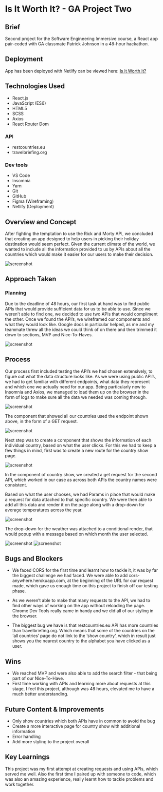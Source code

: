 # Is It Worth It? - GA Project Two

## Brief

Second project for the Software Engineering Immersive course, a React app pair-coded with GA classmate Patrick Johnson in a 48-hour hackathon.

## Deployment

App has been deployed with Netlify can be viewed here: [Is It Worth It?](https://isitworthit-hb.netlify.app/)

## Technologies Used

* React.js
* JavaScript (ES6)
* HTML5
* SCSS
* Axios
* React Router Dom

### API
* restcountries.eu
* travelbriefing.org

### Dev tools

* VS Code
* Insomnia
* Yarn
* Git
* GitHub
* Figma (Wireframing)
* Netlify (Deployment)

## Overview and Concept

After fighting the temptation to use the Rick and Morty API, we concluded that creating an app designed to help users in picking their holiday destination would seem perfect. Given the current climate of the world, we wanted to include all the information provided to us by APIs about all the countries which would make it easier for our users to make their decision.

![screenshot](https://github.com/HamzaaMB/IsItWorthIt/blob/master/screenshots/homepage.png)

## Approach Taken

### Planning

Due to the deadline of 48 hours, our first task at hand was to find public APIs that would provide sufficient data for us to be able to use. Since we weren’t able to find one, we decided to use two APIs that would compliment the other. Once we found the API’s, we wireframed our components and what they would look like. Google docs in particular helped, as me and my teammate threw all the ideas we could think of on there and then trimmed it down to sections, MVP and Nice-To-Haves.

![screenshot](https://github.com/HamzaaMB/IsItWorthIt/blob/master/screenshots/googledoc.png)

## Process

Our process first included testing the API’s we had chosen extensively, to figure out what the data structure looks like. As we were using public API’s, we had to get familiar with different endpoints, what data they represent and which one we actually need for our app. Being particularly new to Insomnia and Axios, we managed to load them up on the browser in the form of logs to make sure all the data we needed was coming through. 

![screenshot](https://github.com/HamzaaMB/IsItWorthIt/blob/master/screenshots/insomnia.png)

The component that showed all our countries used the endpoint shown above, in the form of a GET request. 

![screenshot](https://github.com/HamzaaMB/IsItWorthIt/blob/master/screenshots/countryindex.png)

Next step was to create a component that shows the information of each individual country, based on what the user clicks. For this we had to keep a few things in mind, first was to create a new route for the country show page.

![screenshot](https://github.com/HamzaaMB/IsItWorthIt/blob/master/screenshots/path.png)

In the component of country show, we created a get request for the second API, which worked in our case as across both APIs the country names were consistent. 

Based on what the user chooses, we had Params in place that would make a request for data attached to that specific country. We were then able to add all this data and render it on the page along with a drop-down for average temperatures across the year. 

![screenshot](https://github.com/HamzaaMB/IsItWorthIt/blob/master/screenshots/getrequest.png)

The drop-down for the weather was attached to a conditional render, that would popup with a message based on which month the user selected.

![screenshot](IsItWorthIt/screenshots/dropdown.png)
![screenshot](https://github.com/HamzaaMB/IsItWorthIt/blob/master/screenshots/countryshow.png)

## Bugs and Blockers

* We faced CORS for the first time and learnt how to tackle it, it was by far the biggest challenge we had faced. We were able to add cors-anywhere.herokuapp.com, at the beginning of the URL for our request made, which gave us enough time on this project to finish off our testing phase.

* As we weren’t able to make that many requests to the API, we had to find other ways of working on the app without reloading the page. Chrome Dev Tools really came in handy and we did all of our styling in the browser.

* The biggest bug we have is that restcountries.eu API has more countries than travelbriefing.org. Which means that some of the countries on the ‘all countries’ page do not link to the ‘show country’, which in result just shows you the nearest country to the alphabet you have clicked as a user.


## Wins

* We reached MVP and were also able to add the search filter - that being part of our Nice-To-Have.
* First time working with APIs and learning more about requests at this stage, I feel this project, although was 48 hours, elevated me to have a much better understanding. 

## Future Content & Improvements

* Only show countries which both APIs have in common to avoid the bug
* Create a more interactive page for country show with additional information
* Error handling
* Add more styling to the project overall

## Key Learnings

This project was my first attempt at creating requests and using APIs, which served me well. Also the first time I paired up with someone to code, which was also an amazing experience, really learnt how to tackle problems and work together. 



